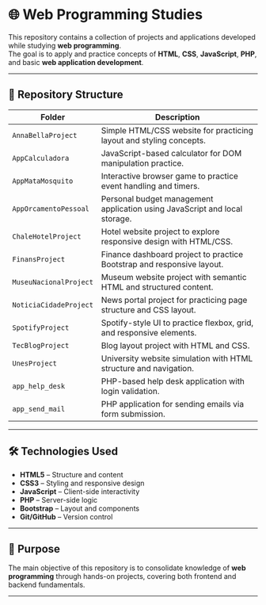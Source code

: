 # 🌐 Web Programming Studies

This repository contains a collection of projects and applications developed while studying **web programming**.  
The goal is to apply and practice concepts of **HTML**, **CSS**, **JavaScript**, **PHP**, and basic **web application development**.

---

## 📂 Repository Structure

| Folder | Description |
|--------|-------------|
| `AnnaBellaProject` | Simple HTML/CSS website for practicing layout and styling concepts. |
| `AppCalculadora` | JavaScript-based calculator for DOM manipulation practice. |
| `AppMataMosquito` | Interactive browser game to practice event handling and timers. |
| `AppOrcamentoPessoal` | Personal budget management application using JavaScript and local storage. |
| `ChaleHotelProject` | Hotel website project to explore responsive design with HTML/CSS. |
| `FinansProject` | Finance dashboard project to practice Bootstrap and responsive layout. |
| `MuseuNacionalProject` | Museum website project with semantic HTML and structured content. |
| `NoticiaCidadeProject` | News portal project for practicing page structure and CSS layout. |
| `SpotifyProject` | Spotify-style UI to practice flexbox, grid, and responsive elements. |
| `TecBlogProject` | Blog layout project with HTML and CSS. |
| `UnesProject` | University website simulation with HTML structure and navigation. |
| `app_help_desk` | PHP-based help desk application with login validation. |
| `app_send_mail` | PHP application for sending emails via form submission. |

---

## 🛠️ Technologies Used

- **HTML5** – Structure and content
- **CSS3** – Styling and responsive design
- **JavaScript** – Client-side interactivity
- **PHP** – Server-side logic
- **Bootstrap** – Layout and components
- **Git/GitHub** – Version control

---

## 🚀 Purpose

The main objective of this repository is to consolidate knowledge of **web programming** through hands-on projects, covering both frontend and backend fundamentals.

---
